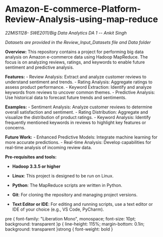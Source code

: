 # Amazon-E-commerce-Platform-Review-Analysis-using-map-reduce
*22MIS1128- SWE2011/Big Data Analytics DA 1 -- Ankit Singh*


*Datasets are provided in the Review_Input_Datasets file and Data folder*

**Overview:**
This repository contains a project for performing big data analysis on Amazon e-commerce data using Hadoop MapReduce. The focus is on analyzing reviews, ratings, and keywords to enable future sentiment and predictive analysis.

**Features:**
    - Review Analysis: Extract and analyze customer reviews to understand sentiment and trends.
    - Rating Analysis: Aggregate ratings to assess product performance.
    - Keyword Extraction: Identify and analyze keywords from reviews to uncover common themes.
    - Predictive Analysis: Use historical data to forecast future trends and sentiments.

**Examples:**
    - Sentiment Analysis: Analyze customer reviews to determine overall satisfaction and sentiment.
    - Rating Distribution: Aggregate and visualize the distribution of product ratings.
    - Keyword Analysis: Identify frequently mentioned keywords in reviews to highlight key features or concerns.

**Future Work:**
    - Enhanced Predictive Models: Integrate machine learning for more accurate predictions.
    - Real-time Analysis: Develop capabilities for real-time analysis of incoming review data.

**Pre-requisites and tools:**

-   **Hadoop 3.3.5 or higher**

-   **Linux**: This project is designed to be run on Linux.

-   **Python**: The MapReduce scripts are written in Python.

-   **Git**: For cloning the repository and managing project versions. 

-   **Text Editor or IDE**: For editing and running scripts, use a text editor or IDE of your choice (e.g., VS Code, PyCharm).

pre { font-family: "Liberation Mono", monospace; font-size: 10pt; background: transparent }p { line-height: 115%; margin-bottom: 0.1in; background: transparent }strong { font-weight: bold }

